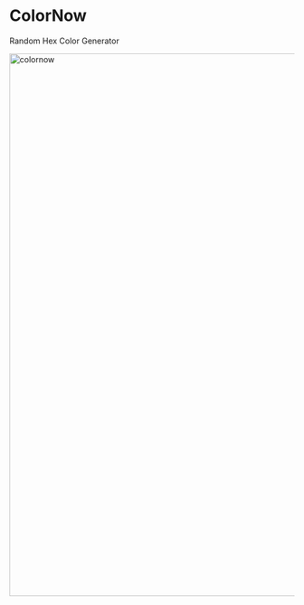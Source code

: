 # ColorNow
Random Hex Color Generator

<img width="960" alt="colornow" src="https://user-images.githubusercontent.com/68806920/88980371-2e751900-d289-11ea-8031-a7cc4b6d36e6.png">
